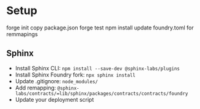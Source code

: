 # Setup

forge init
copy package.json
forge test
npm install
update foundry.toml for remmapings

## Sphinx

- Install Sphinx CLI: `npm install --save-dev @sphinx-labs/plugins`
- Install Sphinx Foundry fork: `npx sphinx install`
- Update .gitignore: `node_modules/`
- Add remapping: `@sphinx-labs/contracts/=lib/sphinx/packages/contracts/contracts/foundry`
- Update your deployment script